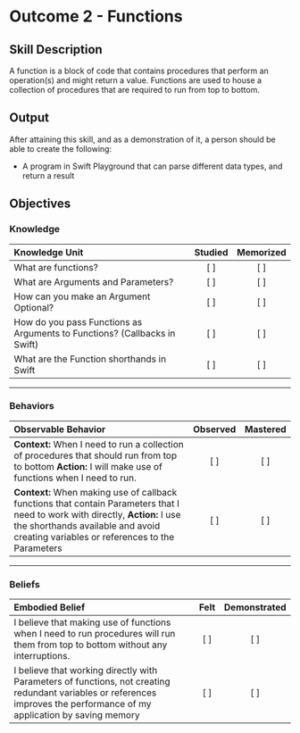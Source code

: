 # Outcome 2 - Functions

## Skill Description

A function is a block of code that contains procedures that perform an operation(s) and might return a value. Functions are used to house a collection of procedures that are required to run from top to bottom.


## Output

After attaining this skill, and as a demonstration of it, a person should be able to create the following:

- A program in Swift Playground that can parse different data types, and return a result

## Objectives

### Knowledge

| Knowledge Unit   |      Studied      | Memorized |
|:-------------|:------------------:|:--------:|
| What are functions?| [ ] | [ ] |
| What are Arguments and Parameters? | [ ] | [ ] |
| How can you make an Argument Optional? | [ ] | [ ] |
| How do you pass Functions as Arguments to Functions? (Callbacks in Swift) | [ ] | [ ] |
| What are the Function shorthands in Swift | [ ] | [ ] |

----------
### Behaviors

| Observable Behavior   |      Observed      | Mastered |
|:-------------|:------------------:|:--------:|
| **Context:** When I need to run  a collection of procedures that should run from top to bottom **Action:** I will make use of functions when I need to run. | [ ] | [ ] |
| **Context:** When making use of callback functions that contain Parameters that I need to work with directly, **Action:** I use the shorthands available and avoid creating variables or references to the Parameters | [ ] | [ ] |

----------

### Beliefs

| Embodied Belief   |      Felt      | Demonstrated |
|:-------------|:------------------:|:--------:|
| I believe that making use  of functions when I need to run procedures will run them from top to bottom without any interruptions. | [ ] | [ ] |
| I believe that working directly with Parameters of functions, not creating redundant variables or references improves the performance of my application by saving memory | [ ] | [ ] |
